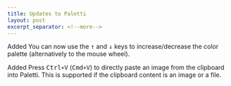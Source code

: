 ```yaml
---
title: Updates to Paletti
layout: post
excerpt_separator: <!--more-->
---
```


<span class="tag">Added</span> You can now use the <kbd>↑</kbd> and <kbd>↓</kbd> keys to increase/decrease the color palette (alternatively to the mouse wheel).

<span class="tag">Added</span> Press <kbd>Ctrl</kbd>`+`<kbd>V</kbd> (<kbd>Cmd</kbd>`+`<kbd>V</kbd>) to directly paste an image from the clipboard into Paletti. This is supported if the clipboard content is an image or a file.

<!--more-->
